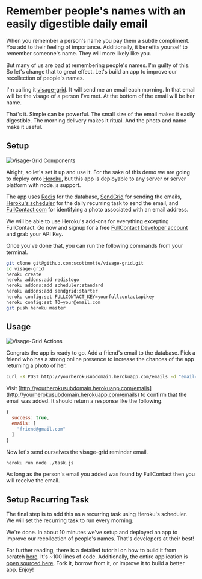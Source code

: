 # Remember people's names with an easily digestible daily email 

When you remember a person's name you pay them a subtle compliment. You add to their feeling of importance. Additionally, it benefits yourself to remember someone's name. They will more likely like you.

But many of us are bad at remembering people's names. I'm guilty of this. So let's change that to great effect. Let's build an app to improve our recollection of people's names.

I'm calling it [visage-grid](https://github.com/scottmotte/visage-grid). It will send me an email each morning. In that email will be the visage of a person I've met. At the bottom of the email will be her name.

That's it. Simple can be powerful. The small size of the email makes it easily digestible. The morning delivery makes it ritual. And the photo and name make it useful.

## Setup

![Visage-Grid Components](https://raw.github.com/scottmotte/writings/master/images/visage-grid-components.gif)

Alright, so let's set it up and use it. For the sake of this demo we are going to deploy onto [Heroku](http://heroku.com), but this app is deployable to any server or server platform with node.js support. 

The app uses [Redis](http://redis.io/) for the database, [SendGrid](http://sendgrid.com) for sending the emails, [Heroku's scheduler](https://devcenter.heroku.com/articles/scheduler) for the daily recurring task to send the email, and [FullContact.com](http://fullcontact.com) for identifying a photo associated with an email address.

We will be able to use Heroku's add-ons for everything excepting FullContact. Go now and signup for a free [FullContact Developer account](https://www.fullcontact.com/developer/pricing/) and grab your API Key.

Once you've done that, you can run the following commands from your terminal.

```bash
git clone git@github.com:scottmotte/visage-grid.git
cd visage-grid
heroku create
heroku addons:add redistogo
heroku addons:add scheduler:standard
heroku addons:add sendgrid:starter
heroku config:set FULLCONTACT_KEY=yourfullcontactapikey
heroku config:set TO=your@email.com
git push heroku master
```

## Usage

![Visage-Grid Actions](https://raw.github.com/scottmotte/writings/master/images/visage-grid-actions.gif)

Congrats the app is ready to go. Add a friend's email to the database. Pick a friend who has a strong online presence to increase the chances of the app returning a photo of her.

```bash 
curl -X POST http://yourherokusubdomain.herokuapp.com/emails -d "email=friend@gmail.com"
```

Visit [http://yourherokusubdomain.herokuapp.com/emails](http://yourherokusubdomain.herokuapp.com/emails) to confirm that the email was added. It should return a response like the following.

```javascript
{
  success: true,
  emails: [
    "friend@gmail.com"
  ]
}
```

Now let's send ourselves the visage-grid reminder email.

```bash
heroku run node ./task.js
```

As long as the person's email you added was found by FullContact then you will receive the email.

## Setup Recurring Task

The final step is to add this as a recurring task using Heroku's scheduler. We will set the recurring task to run every morning.

We're done. In about 10 minutes we've setup and deployed an app to improve our recollection of people's names. That's developers at their best!

For further reading, there is a detailed tutorial on how to build it from scratch [here](https://github.com/scottmotte/writings/blob/master/articles/visage-grid.md). It's ~100 lines of code. Additionally, the entire application is [open sourced here](https://github.com/scottmotte/visage-grid). Fork it, borrow from it, or improve it to build a better app. Enjoy!
